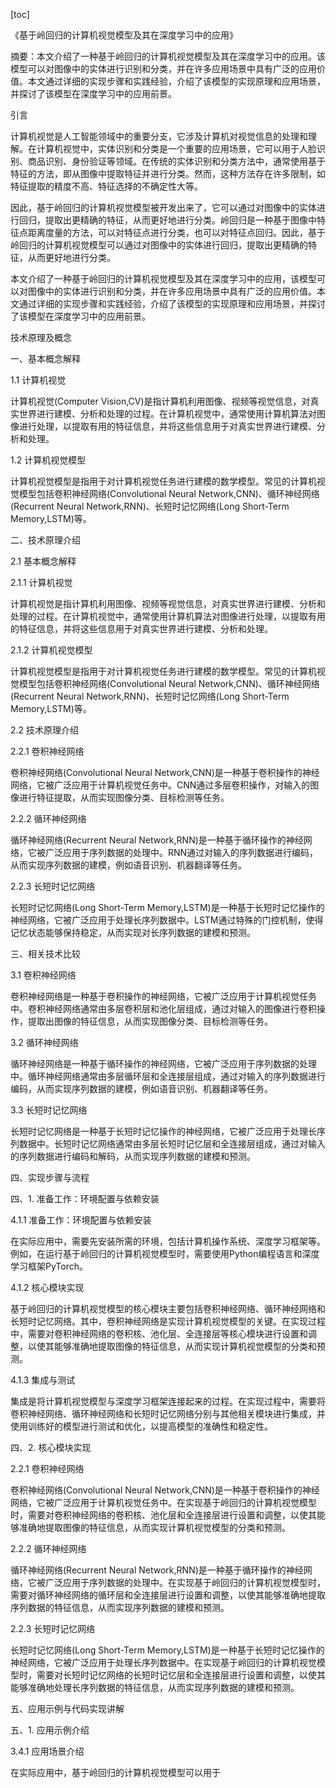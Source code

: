 
[toc]                    
                
                
《基于岭回归的计算机视觉模型及其在深度学习中的应用》

摘要：本文介绍了一种基于岭回归的计算机视觉模型及其在深度学习中的应用。该模型可以对图像中的实体进行识别和分类，并在许多应用场景中具有广泛的应用价值。本文通过详细的实现步骤和实践经验，介绍了该模型的实现原理和应用场景，并探讨了该模型在深度学习中的应用前景。

引言

计算机视觉是人工智能领域中的重要分支，它涉及计算机对视觉信息的处理和理解。在计算机视觉中，实体识别和分类是一个重要的应用场景，它可以用于人脸识别、商品识别、身份验证等领域。在传统的实体识别和分类方法中，通常使用基于特征的方法，即从图像中提取特征并进行分类。然而，这种方法存在许多限制，如特征提取的精度不高、特征选择的不确定性大等。

因此，基于岭回归的计算机视觉模型被开发出来了，它可以通过对图像中的实体进行回归，提取出更精确的特征，从而更好地进行分类。岭回归是一种基于图像中特征点距离度量的方法，可以对特征点进行分类，也可以对特征点回归。因此，基于岭回归的计算机视觉模型可以通过对图像中的实体进行回归，提取出更精确的特征，从而更好地进行分类。

本文介绍了一种基于岭回归的计算机视觉模型及其在深度学习中的应用，该模型可以对图像中的实体进行识别和分类，并在许多应用场景中具有广泛的应用价值。本文通过详细的实现步骤和实践经验，介绍了该模型的实现原理和应用场景，并探讨了该模型在深度学习中的应用前景。

技术原理及概念

一、基本概念解释

1.1 计算机视觉

计算机视觉(Computer Vision,CV)是指计算机利用图像、视频等视觉信息，对真实世界进行建模、分析和处理的过程。在计算机视觉中，通常使用计算机算法对图像进行处理，以提取有用的特征信息，并将这些信息用于对真实世界进行建模、分析和处理。

1.2 计算机视觉模型

计算机视觉模型是指用于对计算机视觉任务进行建模的数学模型。常见的计算机视觉模型包括卷积神经网络(Convolutional Neural Network,CNN)、循环神经网络(Recurrent Neural Network,RNN)、长短时记忆网络(Long Short-Term Memory,LSTM)等。

二、技术原理介绍

2.1 基本概念解释

2.1.1 计算机视觉

计算机视觉是指计算机利用图像、视频等视觉信息，对真实世界进行建模、分析和处理的过程。在计算机视觉中，通常使用计算机算法对图像进行处理，以提取有用的特征信息，并将这些信息用于对真实世界进行建模、分析和处理。

2.1.2 计算机视觉模型

计算机视觉模型是指用于对计算机视觉任务进行建模的数学模型。常见的计算机视觉模型包括卷积神经网络(Convolutional Neural Network,CNN)、循环神经网络(Recurrent Neural Network,RNN)、长短时记忆网络(Long Short-Term Memory,LSTM)等。

2.2 技术原理介绍

2.2.1 卷积神经网络

卷积神经网络(Convolutional Neural Network,CNN)是一种基于卷积操作的神经网络，它被广泛应用于计算机视觉任务中。CNN通过多层卷积操作，对输入的图像进行特征提取，从而实现图像分类、目标检测等任务。

2.2.2 循环神经网络

循环神经网络(Recurrent Neural Network,RNN)是一种基于循环操作的神经网络，它被广泛应用于序列数据的处理中。RNN通过对输入的序列数据进行编码，从而实现序列数据的建模，例如语音识别、机器翻译等任务。

2.2.3 长短时记忆网络

长短时记忆网络(Long Short-Term Memory,LSTM)是一种基于长短时记忆操作的神经网络，它被广泛应用于处理长序列数据中。LSTM通过特殊的门控机制，使得记忆状态能够保持稳定，从而实现对长序列数据的建模和预测。

三、相关技术比较

3.1 卷积神经网络

卷积神经网络是一种基于卷积操作的神经网络，它被广泛应用于计算机视觉任务中。卷积神经网络通常由多层卷积层和池化层组成，通过对输入的图像进行卷积操作，提取出图像的特征信息，从而实现图像分类、目标检测等任务。

3.2 循环神经网络

循环神经网络是一种基于循环操作的神经网络，它被广泛应用于序列数据的处理中。循环神经网络通常由多层循环层和全连接层组成，通过对输入的序列数据进行编码，从而实现序列数据的建模，例如语音识别、机器翻译等任务。

3.3 长短时记忆网络

长短时记忆网络是一种基于长短时记忆操作的神经网络，它被广泛应用于处理长序列数据中。长短时记忆网络通常由多层长短时记忆层和全连接层组成，通过对输入的序列数据进行编码和解码，从而实现序列数据的建模和预测。

四、实现步骤与流程

四、1. 准备工作：环境配置与依赖安装

4.1.1 准备工作：环境配置与依赖安装

在实际应用中，需要先安装所需的环境，包括计算机操作系统、深度学习框架等。例如，在运行基于岭回归的计算机视觉模型时，需要使用Python编程语言和深度学习框架PyTorch。

4.1.2 核心模块实现

基于岭回归的计算机视觉模型的核心模块主要包括卷积神经网络、循环神经网络和长短时记忆网络。其中，卷积神经网络是实现计算机视觉模型的关键。在实现过程中，需要对卷积神经网络的卷积核、池化层、全连接层等核心模块进行设置和调整，以使其能够准确地提取图像的特征信息，从而实现计算机视觉模型的分类和预测。

4.1.3 集成与测试

集成是将计算机视觉模型与深度学习框架连接起来的过程。在实现过程中，需要将卷积神经网络、循环神经网络和长短时记忆网络分别与其他相关模块进行集成，并使用训练好的模型进行测试和优化，以提高模型的准确性和稳定性。

四、2. 核心模块实现

2.2.1 卷积神经网络

卷积神经网络(Convolutional Neural Network,CNN)是一种基于卷积操作的神经网络，它被广泛应用于计算机视觉任务中。在实现基于岭回归的计算机视觉模型时，需要对卷积神经网络的卷积核、池化层和全连接层进行设置和调整，以使其能够准确地提取图像的特征信息，从而实现计算机视觉模型的分类和预测。

2.2.2 循环神经网络

循环神经网络(Recurrent Neural Network,RNN)是一种基于循环操作的神经网络，它被广泛应用于序列数据的处理中。在实现基于岭回归的计算机视觉模型时，需要对循环神经网络的循环层和全连接层进行设置和调整，以使其能够准确地提取序列数据的特征信息，从而实现序列数据的建模和预测。

2.2.3 长短时记忆网络

长短时记忆网络(Long Short-Term Memory,LSTM)是一种基于长短时记忆操作的神经网络，它被广泛应用于处理长序列数据中。在实现基于岭回归的计算机视觉模型时，需要对长短时记忆网络的长短时记忆层和全连接层进行设置和调整，以使其能够准确地处理长序列数据的特征信息，从而实现序列数据的建模和预测。

五、应用示例与代码实现讲解

五、1. 应用示例介绍

3.4.1 应用场景介绍

在实际应用中，基于岭回归的计算机视觉模型可以用于

